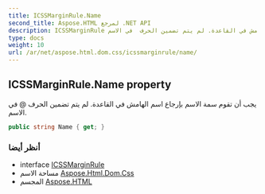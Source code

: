 ```yaml
---
title: ICSSMarginRule.Name
second_title: Aspose.HTML لمرجع .NET API
description: ICSSMarginRule ملكية. يجب أن تقوم سمة الاسم بإرجاع اسم الهامش في القاعدة. لم يتم تضمين الحرف  في الاسم.
type: docs
weight: 10
url: /ar/net/aspose.html.dom.css/icssmarginrule/name/
---
```

## ICSSMarginRule.Name property

يجب أن تقوم سمة الاسم بإرجاع اسم الهامش في القاعدة. لم يتم تضمين الحرف @ في الاسم.

```csharp
public string Name { get; }
```

### أنظر أيضا

* interface [ICSSMarginRule](../)
* مساحة الاسم [Aspose.Html.Dom.Css](../../icssmarginrule/)
* المجسم [Aspose.HTML](../../../)



